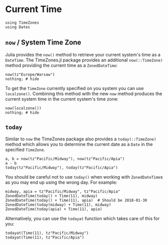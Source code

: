 # Current Time

```@setup tz
using TimeZones
using Dates
```

## `now` / System Time Zone

Julia provides the `now()` method to retrieve your current system's time as a `DateTime`. The TimeZones.jl package provides an additional `now(::TimeZone)` method providing the current time as a `ZonedDateTime`:

```@example tz
now(tz"Europe/Warsaw")
nothing; # hide
```

To get the `TimeZone` currently specified on you system you can use `localzone()`. Combining this method with the new `now` method produces the current system time in the current system's time zone:

```@example tz
now(localzone())
nothing; # hide
```

## `today`

Similar to `now` the TimeZones package also provides a `today(::TimeZone)` method which allows you to determine the current date as a `Date` in the specified `TimeZone`.

```@repl tz
a, b = now(tz"Pacific/Midway"), now(tz"Pacific/Apia")
a - b
today(tz"Pacific/Midway"), today(tz"Pacific/Apia")
```

You should be careful not to use `today()` when working with `ZonedDateTime`s as you may end up using the wrong day. For example:

```@repl tz
midway, apia = tz"Pacific/Midway", tz"Pacific/Apia"
ZonedDateTime(today() + Time(11), midway)
ZonedDateTime(today() + Time(11), apia)  # Should be 2018-01-30
ZonedDateTime(today(midway) + Time(11), midway)
ZonedDateTime(today(apia) + Time(11), apia)
```

Alternatively, you can use the `todayat` function which takes care of this for you:

```@repl tz
todayat(Time(11), tz"Pacific/Midway")
todayat(Time(11), tz"Pacific/Apia")
```
